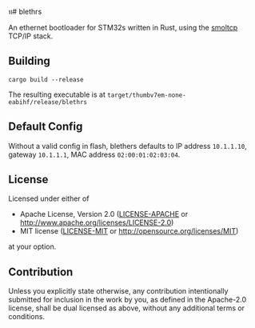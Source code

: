 ท# blethrs

An ethernet bootloader for STM32s written in Rust,
using the [smoltcp](https://github.com/m-labs/smoltcp) TCP/IP stack.

## Building


    cargo build --release

The resulting executable is at `target/thumbv7em-none-eabihf/release/blethrs`


## Default Config

Without a valid config in flash, blethers defaults to IP address `10.1.1.10`,
gateway `10.1.1.1`, MAC address `02:00:01:02:03:04`.

## License

Licensed under either of

- Apache License, Version 2.0 ([LICENSE-APACHE](LICENSE-APACHE) or http://www.apache.org/licenses/LICENSE-2.0)
- MIT license ([LICENSE-MIT](LICENSE-MIT) or http://opensource.org/licenses/MIT)

at your option.

## Contribution

Unless you explicitly state otherwise, any contribution intentionally submitted
for inclusion in the work by you, as defined in the Apache-2.0 license, shall be
dual licensed as above, without any additional terms or conditions.
